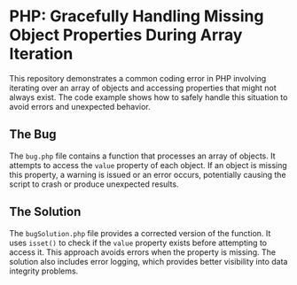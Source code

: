 # PHP: Gracefully Handling Missing Object Properties During Array Iteration

This repository demonstrates a common coding error in PHP involving iterating over an array of objects and accessing properties that might not always exist.  The code example shows how to safely handle this situation to avoid errors and unexpected behavior.

## The Bug

The `bug.php` file contains a function that processes an array of objects. It attempts to access the `value` property of each object.  If an object is missing this property, a warning is issued or an error occurs, potentially causing the script to crash or produce unexpected results. 

## The Solution

The `bugSolution.php` file provides a corrected version of the function.  It uses `isset()` to check if the `value` property exists before attempting to access it.   This approach avoids errors when the property is missing.  The solution also includes error logging, which provides better visibility into data integrity problems.